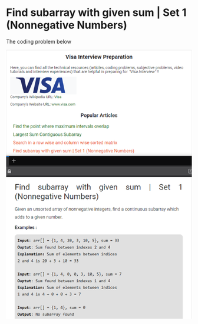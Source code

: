 # Find subarray with given sum | Set 1 (Nonnegative Numbers)
The coding problem below

![the task](the_task.png)